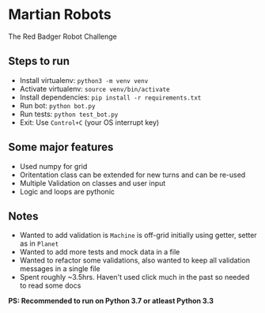 # Martian Robots
The Red Badger Robot Challenge 


## Steps to run 
- Install virtualenv: `python3 -m venv venv`
- Activate virtualenv: `source venv/bin/activate`
- Install dependencies: `pip install -r requirements.txt`
- Run bot: `python bot.py`
- Run tests: `python test_bot.py`
- Exit: Use `Control+C` (your OS interrupt key)

## Some major features
- Used numpy for grid
- Oritentation class can be extended for new turns and can be re-used
- Multiple Validation on classes and user input
- Logic and loops are pythonic

 ## Notes
- Wanted to add validation is `Machine` is off-grid initially using getter, setter as in `Planet`
- Wanted to add more tests and mock data in a file
- Wanted to refactor some validations, also wanted to keep all validation messages in a single file
- Spent roughly ~3.5hrs. Haven't used click much in the past so needed to read some docs

**PS: Recommended to run on Python 3.7 or atleast Python 3.3**